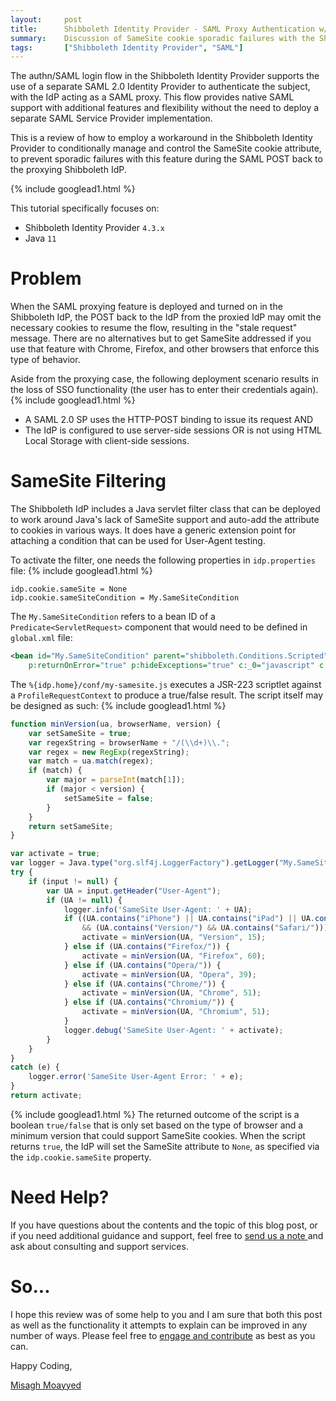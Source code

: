 ```yaml
---
layout:     post
title:      Shibboleth Identity Provider - SAML Proxy Authentication w/ SameSite Cookies
summary:    Discussion of SameSite cookie sporadic failures with the Shibboleth Identity Provider and its support for SAML login flow allowing one to use a separate SAML 2.0 Identity Provider to authenticate a subject.
tags:       ["Shibboleth Identity Provider", "SAML"]
---
```


The authn/SAML login flow in the Shibboleth Identity Provider supports the use of a separate SAML 2.0 Identity Provider to authenticate the subject, with the IdP acting as a SAML proxy. This flow provides native SAML support with additional features and flexibility without the need to deploy a separate SAML Service Provider implementation.

This is a review of how to employ a workaround in the Shibboleth Identity Provider to conditionally manage and control the SameSite cookie attribute, to prevent sporadic failures with this feature during the SAML POST back to the proxying Shibboleth IdP.

{% include googlead1.html %}

This tutorial specifically focuses on:

- Shibboleth Identity Provider `4.3.x`
- Java `11`

# Problem

When the SAML proxying feature is deployed and turned on in the Shibboleth IdP, the POST back to the IdP from the proxied IdP may omit the necessary cookies to resume the flow, resulting in the "stale request" message. There are no alternatives but to get SameSite addressed if you use that feature with Chrome, Firefox, and other browsers that enforce this type of behavior. 

Aside from the proxying case, the following deployment scenario results in the loss of SSO functionality (the user has to enter their credentials again).
{% include googlead1.html %}
- A SAML 2.0 SP uses the HTTP-POST binding to issue its request AND
- The IdP is configured to use server-side sessions OR is not using HTML Local Storage with client-side sessions.

# SameSite Filtering

The Shibboleth IdP includes a Java servlet filter class that can be deployed to work around Java's lack of SameSite support and auto-add the attribute to cookies in various ways. It does have a generic extension point for attaching a condition that can be used for User-Agent testing. 

To activate the filter, one needs the following properties in `idp.properties` file:
{% include googlead1.html %}
```properties
idp.cookie.sameSite = None 
idp.cookie.sameSiteCondition = My.SameSiteCondition
```

The `My.SameSiteCondition` refers to a bean ID of a `Predicate<ServletRequest>` component that would need to be defined in `global.xml` file:

```xml
<bean id="My.SameSiteCondition" parent="shibboleth.Conditions.Scripted" factory-method="resourceScript" 
    p:returnOnError="true" p:hideExceptions="true" c:_0="javascript" c:_1="%{idp.home}/conf/my-samesite.js" />
```

The `%{idp.home}/conf/my-samesite.js` executes a JSR-223 scriptlet against a `ProfileRequestContext` to produce a true/false result. The script itself may be designed as such:
{% include googlead1.html %}
```javascript
function minVersion(ua, browserName, version) {
    var setSameSite = true;
    var regexString = browserName + "/(\\d+)\\.";
    var regex = new RegExp(regexString);
    var match = ua.match(regex);
    if (match) {
        var major = parseInt(match[1]);
        if (major < version) { 
            setSameSite = false;
        }
    }
    return setSameSite;
}

var activate = true;
var logger = Java.type("org.slf4j.LoggerFactory").getLogger("My.SameSiteCondition");
try {
    if (input != null) {
        var UA = input.getHeader("User-Agent");
        if (UA != null) {
            logger.info('SameSite User-Agent: ' + UA);
            if ((UA.contains("iPhone") || UA.contains("iPad") || UA.contains(" OS X ")) 
                && (UA.contains("Version/") && UA.contains("Safari/"))) {
                activate = minVersion(UA, "Version", 15);
            } else if (UA.contains("Firefox/")) {
                activate = minVersion(UA, "Firefox", 60); 
            } else if (UA.contains("Opera/")) {
                activate = minVersion(UA, "Opera", 39);
            } else if (UA.contains("Chrome/")) {
                activate = minVersion(UA, "Chrome", 51); 
            } else if (UA.contains("Chromium/")) {
                activate = minVersion(UA, "Chromium", 51);
            }
            logger.debug('SameSite User-Agent: ' + activate);
        }
    }
}
catch (e) {
    logger.error('SameSite User-Agent Error: ' + e);
}
return activate;
```
{% include googlead1.html %}
The returned outcome of the script is a boolean `true/false` that is only set based on the type of browser and a minimum version that could support SameSite cookies. When the script returns `true`, the IdP will set the SameSite attribute to `None`, as specified via the `idp.cookie.sameSite` property.

# Need Help?

If you have questions about the contents and the topic of this blog post, or if you need additional guidance and support, feel free to [send us a note ](/#contact-section-header) and ask about consulting and support services.

# So...

I hope this review was of some help to you and I am sure that both this post as well as the functionality it attempts to explain can be improved in any number of ways. Please feel free to [engage and contribute][contribguide] as best as you can.

Happy Coding,

[Misagh Moayyed](https://fawnoos.com)

[contribguide]: https://apereo.github.io/cas/developer/Contributor-Guidelines.html